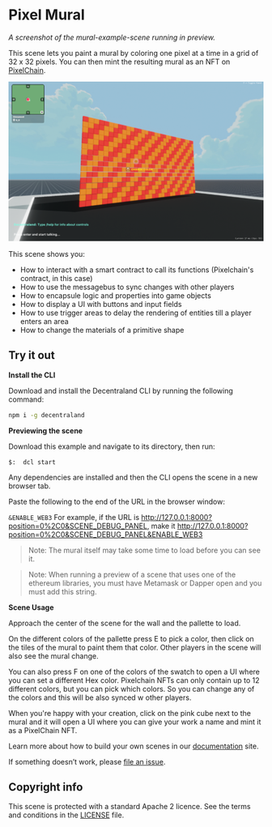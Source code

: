 # Pixel Mural 

_A screenshot of the mural-example-scene running in preview._


This scene lets you paint a mural by coloring one pixel at a time in a grid of 32 x 32 pixels. You can then mint the resulting mural as an NFT on [PixelChain](https://pixelchain.art/).

![screenshot](https://github.com/decentraland-scenes/mural-example-scene/blob/master/screenshots/screenshot.png)

This scene shows you:

- How to interact with a smart contract to call its functions (Pixelchain's contract, in this case)
- How to use the messagebus to sync changes with other players
- How to encapsule logic and properties into game objects
- How to display a UI with buttons and input fields
- How to use trigger areas to delay the rendering of entities till a player enters an area
- How to change the materials of a primitive shape





## Try it out

**Install the CLI**

Download and install the Decentraland CLI by running the following command:

```bash
npm i -g decentraland
```

**Previewing the scene**

Download this example and navigate to its directory, then run:

```
$:  dcl start
```

Any dependencies are installed and then the CLI opens the scene in a new browser tab.


Paste the following to the end of the URL in the browser window:

`&ENABLE_WEB3`
For example, if the URL is http://127.0.0.1:8000?position=0%2C0&SCENE_DEBUG_PANEL, make it http://127.0.0.1:8000?position=0%2C0&SCENE_DEBUG_PANEL&ENABLE_WEB3


> Note: The mural itself may take some time to load before you can see it.

> Note: When running a preview of a scene that uses one of the ethereum libraries, you must have Metamask or Dapper open and you must add this string.


**Scene Usage**

Approach the center of the scene for the wall and the pallette to load.

On the different colors of the pallette press E to pick a color, then click on the tiles of the mural to paint them that color. Other players in the scene will also see the mural change.

You can also press F on one of the colors of the swatch to open a UI where you can set a different Hex color. Pixelchain NFTs can only contain up to 12 different colors, but you can pick which colors. So you can change any of the colors and this will be also synced w other players.


When you're happy with your creation, click on the pink cube next to the mural and it will open a UI where you can give your work a name and mint it as a PixelChain NFT.


Learn more about how to build your own scenes in our [documentation](https://docs.decentraland.org/) site.

If something doesn’t work, please [file an issue](https://github.com/decentraland-scenes/Awesome-Repository/issues/new).

## Copyright info

This scene is protected with a standard Apache 2 licence. See the terms and conditions in the [LICENSE](/LICENSE) file.
